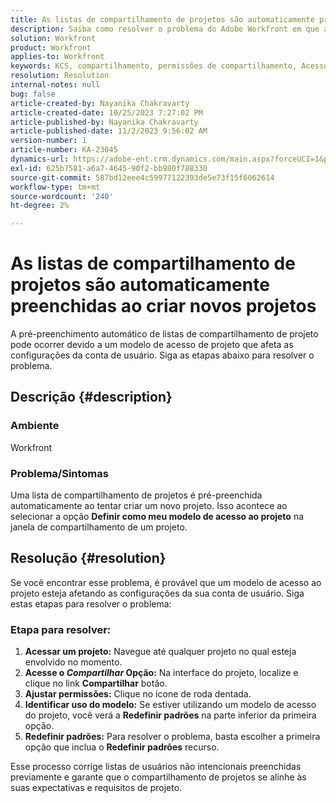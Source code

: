 ```yaml
---
title: As listas de compartilhamento de projetos são automaticamente preenchidas ao criar novos projetos
description: Saiba como resolver o problema do Adobe Workfront em que as listas de compartilhamento de projetos são automaticamente pré-preenchidas ao criar novos projetos.
solution: Workfront
product: Workfront
applies-to: Workfront
keywords: KCS, compartilhamento, permissões de compartilhamento, Acesso ao projeto, Modelo de acesso ao projeto, Workfront
resolution: Resolution
internal-notes: null
bug: false
article-created-by: Nayanika Chakravarty
article-created-date: 10/25/2023 7:27:02 PM
article-published-by: Nayanika Chakravarty
article-published-date: 11/2/2023 9:56:02 AM
version-number: 1
article-number: KA-23045
dynamics-url: https://adobe-ent.crm.dynamics.com/main.aspx?forceUCI=1&pagetype=entityrecord&etn=knowledgearticle&id=a3a23476-6c73-ee11-9ae7-6045bd006295
exl-id: 625b7581-a6a7-4645-90f2-bb980f788330
source-git-commit: 587bd12eee4c59977122393de5e73f15f6062614
workflow-type: tm+mt
source-wordcount: '240'
ht-degree: 2%

---
```


# As listas de compartilhamento de projetos são automaticamente preenchidas ao criar novos projetos


A pré-preenchimento automático de listas de compartilhamento de projeto pode ocorrer devido a um modelo de acesso de projeto que afeta as configurações da conta de usuário. Siga as etapas abaixo para resolver o problema.

## Descrição {#description}


### <b>Ambiente</b>

Workfront

### <b>Problema/Sintomas</b>

Uma lista de compartilhamento de projetos é pré-preenchida automaticamente ao tentar criar um novo projeto. Isso acontece ao selecionar a opção <b>Definir como meu modelo de acesso ao projeto</b> na janela de compartilhamento de um projeto.


## Resolução {#resolution}


Se você encontrar esse problema, é provável que um modelo de acesso ao projeto esteja afetando as configurações da sua conta de usuário. Siga estas etapas para resolver o problema:

### Etapa para resolver:  

1. <b>Acessar um projeto:</b> Navegue até qualquer projeto no qual esteja envolvido no momento.
2. <b>Acesse o *Compartilhar* Opção:</b> Na interface do projeto, localize e clique no link <b>Compartilhar</b> botão.
3. <b>Ajustar permissões:</b> Clique no ícone de roda dentada.
4. <b>Identificar uso do modelo:</b> Se estiver utilizando um modelo de acesso do projeto, você verá a <b>Redefinir padrões</b> na parte inferior da primeira opção.
5. <b>Redefinir padrões:</b> Para resolver o problema, basta escolher a primeira opção que inclua o <b>Redefinir padrões</b> recurso.


Esse processo corrige listas de usuários não intencionais preenchidas previamente e garante que o compartilhamento de projetos se alinhe às suas expectativas e requisitos de projeto.
